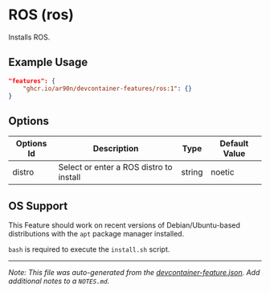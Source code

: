 
# ROS (ros)

Installs ROS.

## Example Usage

```json
"features": {
    "ghcr.io/ar90n/devcontainer-features/ros:1": {}
}
```

## Options

| Options Id | Description | Type | Default Value |
|-----|-----|-----|-----|
| distro | Select or enter a ROS distro to install | string | noetic |



## OS Support

This Feature should work on recent versions of Debian/Ubuntu-based distributions with the `apt` package manager installed.

`bash` is required to execute the `install.sh` script.


---

_Note: This file was auto-generated from the [devcontainer-feature.json](https://github.com/ar90n/devcontainer-features/blob/main/src/ros/devcontainer-feature.json).  Add additional notes to a `NOTES.md`._
